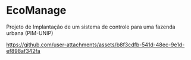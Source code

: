# EcoManage
Projeto de Implantação de um sistema de controle para uma fazenda urbana (PIM-UNIP)


https://github.com/user-attachments/assets/b8f3cdfb-541d-48ec-9e1d-ef898af342fa


